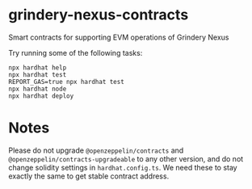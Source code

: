 # grindery-nexus-contracts

Smart contracts for supporting EVM operations of Grindery Nexus

Try running some of the following tasks:

```shell
npx hardhat help
npx hardhat test
REPORT_GAS=true npx hardhat test
npx hardhat node
npx hardhat deploy
```

# Notes

Please do not upgrade `@openzeppelin/contracts` and `@openzeppelin/contracts-upgradeable` to any other version, and do not change solidity settings in `hardhat.config.ts`. We need these to stay exactly the same to get stable contract address.